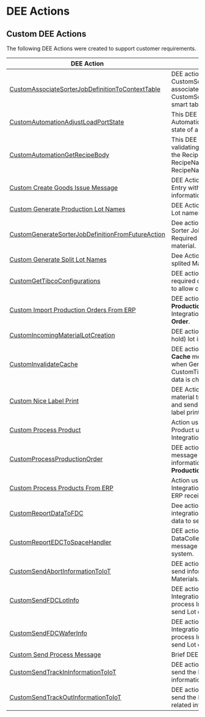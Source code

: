 # DEE Actions

## Custom DEE Actions

The following DEE Actions were created to support customer requirements.

| DEE Action                     | Description       |
| ------                    | ------            |
| [CustomAssociateSorterJobDefinitionToContextTable](/AMSOsram/techspec>artifacts>deeactions>CustomAssociateSorterJobDefinitionToContextTable) | DEE action to create CustomSorterJobDefinition and associate to the context on CustomSorterJobDefinitionContext smart table. |
| [CustomAutomationAdjustLoadPortState](/AMSOsram/techspec>artifacts>deeactions>CustomAutomationAdjustLoadPortState) | This DEE Action is triggered by IoT Automation in order to adjust the state of a Load Port. |
| [CustomAutomationGetRecipeBody](/AMSOsram/techspec>artifacts>deeactions>CustomAutomationGetRecipeBody) | This DEE is responsible for validating the Recipe and return the RecipeBody, the RecipeNameOnEquipment and RecipeName of a given Recipe. |
| [Custom Create Goods Issue Message](/AMSOsram/techspec>artifacts>deeactions>CustomCreateGoodsIssueMessage) | DEE Action to create an Integration Entry with Goods Issue information. |
| [Custom Generate Production Lot Names](/AMSOsram/techspec>artifacts>deeactions>CustomGenerateProductionLotNames) | DEE Action used to generate new Lot names. |
| [CustomGenerateSorterJobDefinitionFromFutureAction](/AMSOsram/techspec>artifacts>deeactions>CustomGenerateSorterJobDefinitionFromFutureAction) | Dee action to Generate a Custom Sorter Job Definition if exists a Required Future Action for a given material. |
| [Custom Generate Split Lot Names](/AMSOsram/techspec>artifacts>deeactions>CustomGenerateSplitLotNames) | Dee Action used to generate splited Materials name. |
| [CustomGetTibcoConfigurations](/AMSOsram/techspec>artifacts>deeactions>CustomGetTibcoConfigurations) | DEE action that retrieves the required configurations from MES to allow connecting to TibcoEMS. |
| [Custom Import Production Orders From ERP](/AMSOsram/techspec>artifacts>deeactions>CustomImportProductionOrdersFromERP) | DEE action to receive a list of **Production Orders** and create a Integration Entry per **Production Order**. |
| [CustomIncomingMaterialLotCreation](/AMSOsram/techspec>artifacts>deeactions>CustomIncomingMaterialLotCreation) | DEE action to create or update (on hold) lot incoming from ERP. |
| [CustomInvalidateCache](/AMSOsram/techspec>artifacts>deeactions>CustomInvalidateCache) | DEE action to publish an **Invalidate Cache** message to Message Bus when Generic Table CustomTibcoEMSGatewayResolver data is changed.. |
| [Custom Nice Label Print](/AMSOsram/techspec>artifacts>deeactions>CustomNiceLabelPrint) | DEE Action to be triggered on material track out to send retrive and send information for the nice label printing. |
| [Custom Process Product](/AMSOsram/techspec>artifacts>deeactions>CustomProcessProduct) | Action used to create or update Product using body message of an Integration Entry. |
| [CustomProcessProductionOrder](/AMSOsram/techspec>artifacts>deeactions>CustomProcessProductionOrder) | DEE action to receive a xml message with the needed information to create or update a **Production Order**. |
| [Custom Process Products From ERP](/AMSOsram/techspec>artifacts>deeactions>CustomProcessProductsFromERP) | Action used to create an Integration Entry per Product using ERP received message. |
| [CustomReportDataToFDC](/AMSOsram/techspec>artifacts>deeactions>CustomReportDataToFDC) | Dee action is triggered to create an integration entry with the material data to send to FDC. |
| [CustomReportEDCToSpaceHandler](/AMSOsram/techspec>artifacts>deeactions>CustomReportEDCToSpaceHandler) | DEE action to validate DataCollection and create a XML message to be sent to Space system. |
| [CustomSendAbortInformationToIoT](/AMSOsram/techspec>artifacts>deeactions>CustomSendAbortInformationToIoT) | DEE action to Trigger IoT call to send information about Aborted Materials. |
| [CustomSendFDCLotInfo](/AMSOsram/techspec>artifacts>deeactions>CustomSendFDCLotInfo) | DEE action to be triggered by the Integration Entry Handler to process Integration Entries and send Lot data to Onto FDC. |
| [CustomSendFDCWaferInfo](/AMSOsram/techspec>artifacts>deeactions>CustomSendFDCWaferInfo) | DEE action to be triggered by the Integration Entry Handler to process Integration Entries and send Lot data to Onto FDC. |
| [Custom Send Process Message](/AMSOsram/techspec>artifacts>deeactions>CustomSendProcessMessage) | Brief DEE Action description |
| [CustomSendTrackInInformationToIoT](/AMSOsram/techspec>artifacts>deeactions>CustomSendTrackInInformationToIoT) | DEE action to Trigger IoT call to send the Materials TrackIn related information. |
| [CustomSendTrackOutInformationToIoT](/AMSOsram/techspec>artifacts>deeactions>CustomSendTrackOutInformationToIoT) | DEE action to Trigger IoT call to send the Materials Track Out related information. |


